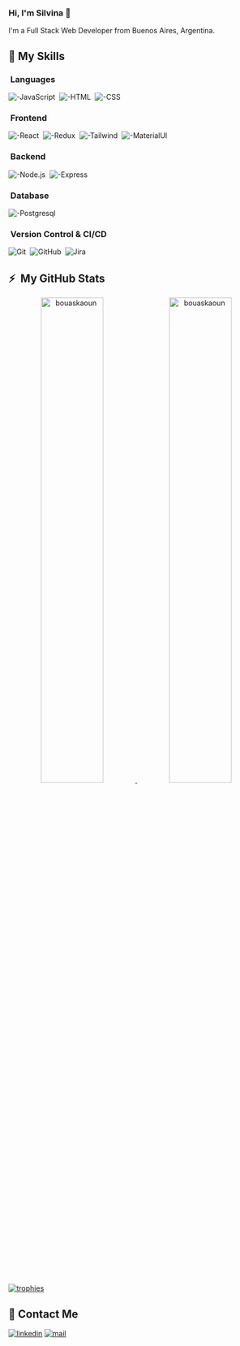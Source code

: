 ### Hi, I'm Silvina 👋
I'm a Full Stack Web Developer from Buenos Aires, Argentina. 

## 🤹‍ My Skills &nbsp; 
### &nbsp;Languages
![-JavaScript](https://img.shields.io/badge/JavaScript-323330?style=for-the-badge&logo=javascript&logoColor=F7DF1E)&nbsp;
![-HTML](https://img.shields.io/badge/HTML-239120?style=for-the-badge&logo=html5&logoColor=white)&nbsp;
![-CSS](https://img.shields.io/badge/CSS-239120?&style=for-the-badge&logo=css3&logoColor=white)&nbsp;

### &nbsp;Frontend
![-React](https://img.shields.io/badge/React-20232A?style=for-the-badge&logo=react&logoColor=61DAFB)&nbsp;
![-Redux](https://img.shields.io/badge/Redux-593D88?style=for-the-badge&logo=redux&logoColor=white)&nbsp;
![-Tailwind](https://img.shields.io/badge/Tailwind_CSS-38B2AC?style=for-the-badge&logo=tailwind-css&logoColor=white)&nbsp;
![-MaterialUI](https://img.shields.io/badge/Material--UI-0081CB?style=for-the-badge&logo=material-ui&logoColor=white)&nbsp;

### &nbsp;Backend
![-Node.js](https://img.shields.io/badge/Node.js-43853D?style=for-the-badge&logo=node.js&logoColor=white)&nbsp;
![-Express](https://img.shields.io/badge/Express.js-404D59?style=for-the-badge)&nbsp;

### &nbsp;Database
![-Postgresql](https://img.shields.io/badge/PostgreSQL-316192?style=for-the-badge&logo=postgresql&logoColor=white)&nbsp;

### &nbsp;Version Control & CI/CD
![Git](https://img.shields.io/badge/GIT-E44C30?style=for-the-badge&logo=git&logoColor=white)&nbsp;
![GitHub](https://img.shields.io/badge/GitHub-100000?style=for-the-badge&logo=github&logoColor=white)&nbsp;
![Jira](https://img.shields.io/badge/Jira-0052CC?style=for-the-badge&logo=Jira&logoColor=white)&nbsp;


## ⚡ &nbsp;My GitHub Stats

<p align="center">
	<a href="https://github.com/silvina-varela">
	<img width="49.5%" src="https://github-readme-stats.vercel.app/api?username=silvina-varela&show_icons=true" alt="bouaskaoun">
	<img width="49.5%" src="https://github-readme-streak-stats.herokuapp.com/?user=silvina-varela" alt="bouaskaoun">
	</a>
	<br/>
</p>
<p align=""> <a href="https://github.com/silvina-varela/github-profile-trophy"><img src="https://github-profile-trophy.vercel.app/?username=silvina-varela&layout=compact&theme=flat&rank=A,AA,AAA,S,SS,SSS&margin-w=15&margin-h=15" alt="trophies" /></a> </p>

## 💬 Contact Me
[![linkedin](https://img.shields.io/badge/LinkedIn-0077B5?style=for-the-badge&logo=linkedin&logoColor=white)](https://www.linkedin.com/in/silvinavarela/)
[![mail](https://img.shields.io/badge/Gmail-D14836?style=for-the-badge&logo=gmail&logoColor=white)](mailto:varelasilvina@gmail.com)
